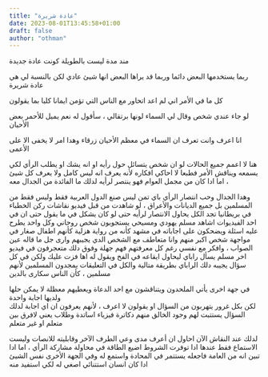 ```yaml
---
title: "عادة شريرة"
date: 2023-08-01T13:45:58+01:00
draft: false
author: "othman"
---
```


مند مدة ليست بالطويلة كونت عادة جديدة

ربما يستخدمها البعض دائما وربما قد يراها البعض انها شيئ عادي لكن بالنسبة لي هي عادة شريرة

كل ما في الأمر اني لم اعد اتحاور مع الناس التي تؤمن ايمانا كليا بما يقولون

لو جاء عندي شخص وقال لي السماء لونها برتقالي ، سأقول له نعم يميل للأحمر بعض الأحيان

انا اعرف وانت تعرف ان السماء في معظم الأحيان زرقاء وهدا امر لا يخفى الا على الأعمى

هنا لا اعمم جميع الحالات لو ان شخص يتسائل حول رأيه او انه يشك او يطلب الرأي لكي يسمعه ويناقش الأمر فطبعا لا احاكي افكاره
لأنه يعرف انه ليس كامل ولا يعرف كل شيئ ، اما ادا كان من مجمل العوام فهو ينتصر لرأيه لدلك ما الفائدة من الجدال معه

وهدا الجدال وحب انتصار الرأي باي تمن ليس صنع الدول العربية فقط وليس فقط من المسلمين
بل جميع الديانات والأعراق ، لو شاهدت من قبل فيديو نقاشات ركن الخطباء في بريطانيا تجد الكل يحاول الانتصار لرأيه حتى لو كان يشكل في ما يقول
حتى ان في احد الفيديوات اشاهد مسلم يهودي ومسيحي يستجوبون شخص روحاني وكل واحد يطرح عليه اسئلة ويضحكون على اجاباته
في مشهد كأنه من رواية هزلية
كأنهم اطفال صغار في مواجهة شخص اكبر منهم
وانا متعاطف مع الشخص الدي يجيبهم وارى جل ما قاله عين الصواب ، وافكر مع نفسي رغم كل معرفتهم فهم جهلة وفوق دلك متعجرفون
في فيديو اخر مسلم يسأل راباي ليحاول ايقاعه في الفخ ويقول له اها فزت عليك ولكن في كل سؤال يجيبه دلك الراباي بطريقة متالية
والكل في التعليقات يمجدون المسلمين لأنهم مسلمين ، كأن الناس سكارى بالدين

في جهة اخرى يأتي الملحدون ويتناقشون مع احد الدعاة ويعطيهم معظلة لا يمكن حلها ولديها اجابة واحدة  
لكن بكل غرور يتهربون من السؤال او يقولون لا اعرف ، لأنهم يعرفون ان اي اجابة لدلك السؤال يستتبت لهم وجود الخالق
منهم دكاترة فيزياء اساتدة وطلاب يعني لافرق بين متعلم او غير متعلم

لدلك عند النقاش الآن احاول ان أعرف مدى وعي الطرف الآخر وقابليته للانصات وليست الاستماع فقط
عندها ادا توفرت الشروط اضيع الطاقة في محاولة مشاركة الرأي ،
اما ادا تبين انه من العامة فاجعله يستتمر في المحادة واستمع له
وفي الجهة الأخرى نفس الشيئ ادا كان انسان استتنائي اصغي له لكي استفيد منه
